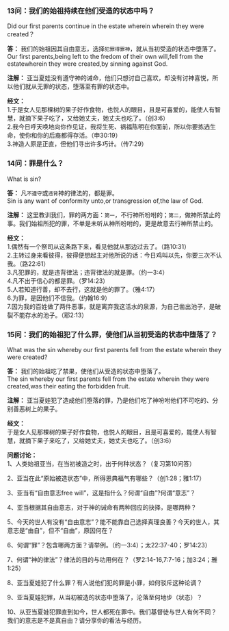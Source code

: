 ### 13问：我们的始祖持续在他们受造的状态中吗？
Did our first parents continue in the estate wherein wherein they were created？  

**答：** 我们的始祖因其自由意志，选择`犯罪得罪神`，就从当初受造的状态中堕落了。  
Our first parents,being left to the fredom of their own will,fell from the estatewherein they were created,by sinning against God.

**注解：** 亚当夏娃没有遵守神的诫命，他们只想讨自己喜欢，却没有讨神喜悦，所以他们就从无罪的状态，堕落至有罪的状态中。

**经文：**  
1.于是女人见那棵树的果子好作食物，也悦人的眼目，且是可喜爱的，能使人有智慧，就摘下果子吃了，又给她丈夫，她丈夫也吃了。（创3:6）  
2.我今日呼天唤地向你作见证，我将生死、祸福陈明在你面前，所以你要拣选生命，使你和你的后裔都得存活。（申30:19）  
3.神造人原是正直，但他们寻出许多巧计。（传7:29）  


### 14问：罪是什么？
What is sin?  

**答：** 凡`不遵守`或`违背`神的律法的，都是罪。  
Sin is any want of conformity unto,or transgression of,the law of God.

**注解：** 这里教训我们，罪的两方面：`第一`，不行神所吩咐的；`第二`，做神所禁止的事。我们始祖所犯的罪，不单是未听从神所吩咐的，更是故意去行神所禁止的。

**经文：**  
1.偶然有一个祭司从这条路下来，看见他就从那边过去了。（路10:31）  
2.主转过身来看彼得，彼得便想起主对他所说的话：今日鸡叫以先，你要三次不认我。（路22:61）  
3.凡犯罪的，就是违背律法；违背律法的就是罪。（约一3:4）  
4.凡不出于信心的都是罪。（罗14:23）  
5.人若知道行善，却不去行，这就是他的罪了。（雅4:17）  
6.为罪，是因他们不信我。（约翰16:9）  
7.因为我的百姓做了两件恶事，就是离弃我这活水的泉源，为自己凿出池子，是破裂不能存水的池子。（耶2:13）  


### 15问：我们的始祖犯了什么罪，使他们从当初受造的状态中堕落了？
What was the sin whereby our first parents fell from the estate wherein they were created?  

**答：** 我们的始祖吃了禁果，使他们从受造的状态中堕落了。  
The sin whereby our first parents fell from the estate wherein they were created,was their eating the forbidden fruit.

**注解：** 亚当夏娃犯了造成他们堕落的罪，乃是他们吃了神吩咐他们不可吃的、分别善恶树上的果子。

**经文：**  
于是女人见那棵树的果子好作食物，也悦人的眼目，且是可喜爱的，能使人有智慧，就摘下果子来吃了，又给她丈夫，她丈夫也吃了。（创3:6）

**问题讨论：**  
1、人类始祖亚当，在当初被造之时，出于何种状态？（复习第10问答）  

2、亚当在此“原始被造状态”中，所得恩典福气有哪些？（创1:28；雅1:17）  

3、亚当有“自由意志free will”，这是指什么？何谓“自由”?何谓“意志”？  

4、亚当根据其自由意志，对于神的诫命有两种回应的抉择，是哪两种？  

5、今天的世人有没有“自由意志”？能不能靠自己选择真理良善？今天的世人，其意志是“由自”，但不“自由”，原因何在？  

6、何谓“罪”？包含哪两方面？请举例。（约一3:4）；太22:37-40；罗14:23）  

7、何谓“神的律法”？律法的目的与功用何在？（罗2:14-16,7:7-16；加3:24；雅1:25）  

8、亚当夏娃犯了什么罪？有人说他们犯的罪是小罪，如何驳斥这种论调？  

9、亚当夏娃犯罪，从当初被造的状态中堕落了，沦落至何地步（状态）？  

10、从亚当夏娃犯罪直到如今，世人都死在罪中。我们基督徒与世人有何不同？我们的意志是不是真自由？请分享你的看法与经历。  


